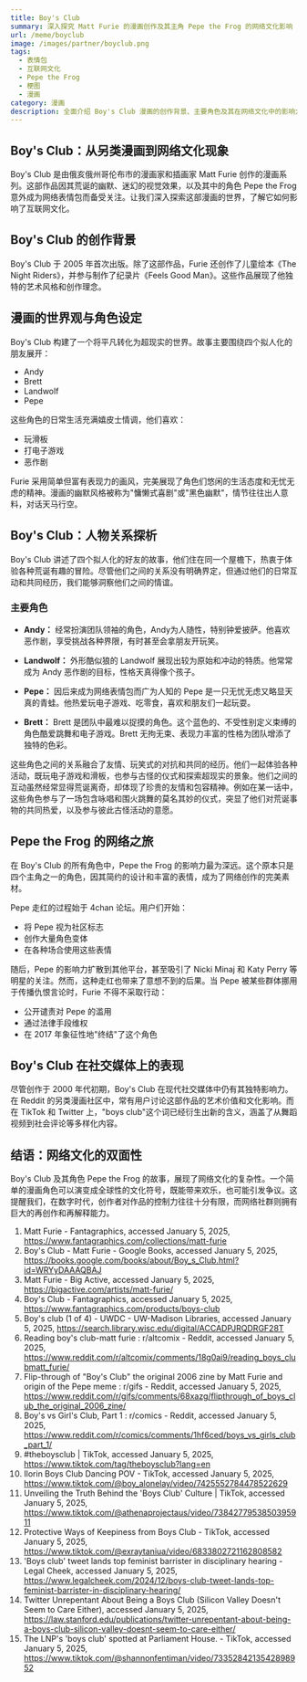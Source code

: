 ```yaml
---
title: Boy's Club
summary: 深入探究 Matt Furie 的漫画创作及其主角 Pepe the Frog 的网络文化影响
url: /meme/boyclub
image: /images/partner/boyclub.png
tags:
  - 表情包
  - 互联网文化
  - Pepe the Frog
  - 梗图
  - 漫画
category: 漫画
description: 全面介绍 Boy's Club 漫画的创作背景、主要角色及其在网络文化中的影响力，探讨 Pepe the Frog 如何从漫画角色演变为网络表情包。
---
```


## Boy's Club：从另类漫画到网络文化现象

Boy's Club 是由俄亥俄州哥伦布市的漫画家和插画家 Matt Furie 创作的漫画系列。这部作品因其荒诞的幽默、迷幻的视觉效果，以及其中的角色 Pepe the Frog 意外成为网络表情包而备受关注。让我们深入探索这部漫画的世界，了解它如何影响了互联网文化。

## Boy's Club 的创作背景

Boy's Club 于 2005 年首次出版。除了这部作品，Furie 还创作了儿童绘本《The Night Riders》，并参与制作了纪录片《Feels Good Man》。这些作品展现了他独特的艺术风格和创作理念。

## 漫画的世界观与角色设定

Boy's Club 构建了一个将平凡转化为超现实的世界。故事主要围绕四个拟人化的朋友展开：

* Andy
* Brett
* Landwolf
* Pepe

这些角色的日常生活充满嬉皮士情调，他们喜欢：

* 玩滑板
* 打电子游戏
* 恶作剧

Furie 采用简单但富有表现力的画风，完美展现了角色们悠闲的生活态度和无忧无虑的精神。漫画的幽默风格被称为"慵懒式喜剧"或"黑色幽默"，情节往往出人意料，对话天马行空。

## Boy's Club：人物关系探析

Boy's Club 讲述了四个拟人化的好友的故事，他们住在同一个屋檐下，热衷于体验各种荒诞有趣的冒险。尽管他们之间的关系没有明确界定，但通过他们的日常互动和共同经历，我们能够洞察他们之间的情谊。

### 主要角色

* **Andy：** 经常扮演团队领袖的角色，Andy为人随性，特别钟爱披萨。他喜欢恶作剧，享受挑战各种界限，有时甚至会拿朋友开玩笑。

* **Landwolf：** 外形酷似狼的 Landwolf 展现出较为原始和冲动的特质。他常常成为 Andy 恶作剧的目标，性格天真得像个孩子。

* **Pepe：** 因后来成为网络表情包而广为人知的 Pepe 是一只无忧无虑又略显天真的青蛙。他热爱玩电子游戏、吃零食，喜欢和朋友们一起玩耍。

* **Brett：** Brett 是团队中最难以捉摸的角色。这个蓝色的、不受性别定义束缚的角色酷爱跳舞和电子游戏。Brett 无拘无束、表现力丰富的性格为团队增添了独特的色彩。

这些角色之间的关系融合了友情、玩笑式的对抗和共同的经历。他们一起体验各种活动，既玩电子游戏和滑板，也参与古怪的仪式和探索超现实的景象。他们之间的互动虽然经常显得荒诞离奇，却体现了珍贵的友情和包容精神。例如在某一话中，这些角色参与了一场包含咏唱和围火跳舞的莫名其妙的仪式，突显了他们对荒诞事物的共同热爱，以及参与彼此古怪活动的意愿。

## Pepe the Frog 的网络之旅

在 Boy's Club 的所有角色中，Pepe the Frog 的影响力最为深远。这个原本只是四个主角之一的角色，因其简约的设计和丰富的表情，成为了网络创作的完美素材。

Pepe 走红的过程始于 4chan 论坛。用户们开始：

* 将 Pepe 视为社区标志
* 创作大量角色变体
* 在各种场合使用这些表情

随后，Pepe 的影响力扩散到其他平台，甚至吸引了 Nicki Minaj 和 Katy Perry 等明星的关注。然而，这种走红也带来了意想不到的后果。当 Pepe 被某些群体挪用于传播仇恨言论时，Furie 不得不采取行动：

* 公开谴责对 Pepe 的滥用
* 通过法律手段维权
* 在 2017 年象征性地"终结"了这个角色

## Boy's Club 在社交媒体上的表现

尽管创作于 2000 年代初期，Boy's Club 在现代社交媒体中仍有其独特影响力。在 Reddit 的另类漫画社区中，常有用户讨论这部作品的艺术价值和文化影响。而在 TikTok 和 Twitter 上，"boys club"这个词已经衍生出新的含义，涵盖了从舞蹈视频到社会评论等多样化内容。

## 结语：网络文化的双面性

Boy's Club 及其角色 Pepe the Frog 的故事，展现了网络文化的复杂性。一个简单的漫画角色可以演变成全球性的文化符号，既能带来欢乐，也可能引发争议。这提醒我们，在数字时代，创作者对作品的控制力往往十分有限，而网络社群则拥有巨大的再创作和再解释能力。

1. Matt Furie - Fantagraphics, accessed January 5, 2025, https://www.fantagraphics.com/collections/matt-furie
2. Boy's Club - Matt Furie - Google Books, accessed January 5, 2025, https://books.google.com/books/about/Boy_s_Club.html?id=WRYyDAAAQBAJ
3. Matt Furie - Big Active, accessed January 5, 2025, https://bigactive.com/artists/matt-furie/
4. Boy's Club - Fantagraphics, accessed January 5, 2025, https://www.fantagraphics.com/products/boys-club
5. Boy's club (1 of 4) - UWDC - UW-Madison Libraries, accessed January 5, 2025, https://search.library.wisc.edu/digital/ACCADPJRQDRGF28T
6. Reading boy's club-matt furie : r/altcomix - Reddit, accessed January 5, 2025, https://www.reddit.com/r/altcomix/comments/18g0ai9/reading_boys_clubmatt_furie/
7. Flip-through of "Boy's Club" the original 2006 zine by Matt Furie and origin of the Pepe meme : r/gifs - Reddit, accessed January 5, 2025, https://www.reddit.com/r/gifs/comments/68xazg/flipthrough_of_boys_club_the_original_2006_zine/
8. Boy's vs Girl's Club, Part 1 : r/comics - Reddit, accessed January 5, 2025, https://www.reddit.com/r/comics/comments/1hf6ced/boys_vs_girls_club_part_1/
9. #theboysclub | TikTok, accessed January 5, 2025, https://www.tiktok.com/tag/theboysclub?lang=en
10. Ilorin Boys Club Dancing POV - TikTok, accessed January 5, 2025, https://www.tiktok.com/@boy_alonelay/video/7425552784478522629
11. Unveiling the Truth Behind the 'Boys Club' Culture | TikTok, accessed January 5, 2025, https://www.tiktok.com/@athenaprojectaus/video/7384277953850395911
12. Protective Ways of Keepiness from Boys Club - TikTok, accessed January 5, 2025, https://www.tiktok.com/@exraytaniua/video/6833802721162808582
13. 'Boys club' tweet lands top feminist barrister in disciplinary hearing - Legal Cheek, accessed January 5, 2025, https://www.legalcheek.com/2024/12/boys-club-tweet-lands-top-feminist-barrister-in-disciplinary-hearing/
14. Twitter Unrepentant About Being a Boys Club (Silicon Valley Doesn't Seem to Care Either), accessed January 5, 2025, https://law.stanford.edu/publications/twitter-unrepentant-about-being-a-boys-club-silicon-valley-doesnt-seem-to-care-either/
15. The LNP's 'boys club' spotted at Parliament House. - TikTok, accessed January 5, 2025, https://www.tiktok.com/@shannonfentiman/video/7335284213542898952